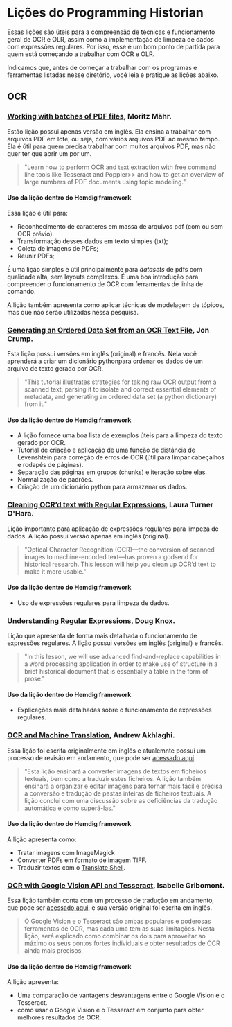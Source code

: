 # Lições do Programming Historian

Essas lições são úteis para a compreensão de técnicas e funcionamento geral de OCR e OLR, assim como a implementação de limpeza de dados com expressões regulares. Por isso, esse é um bom ponto de partida para quem está começando a trabalhar com OCR e OLR.

Indicamos que, antes de começar a trabalhar com os programas e ferramentas listadas nesse diretório, você leia e pratique as lições abaixo.

## OCR

### [Working with batches of PDF files](https://programminghistorian.org/en/lessons/working-with-batches-of-pdf-files), Moritz Mähr.

Estão lição possui apenas versão em inglês. Ela ensina a trabalhar com arquivos PDF em lote, ou seja, com vários arquivos PDF ao mesmo tempo. Ela é útil para quem precisa trabalhar com muitos arquivos PDF, mas não quer ter que abrir um por um.

>"Learn how to perform OCR and text extraction with free command line tools like Tesseract and Poppler>> and how to get an overview of large numbers of PDF documents using topic modeling."

#### Uso da lição dentro do Hemdig framework

Essa lição é útil para:

- Reconhecimento de caracteres em massa de arquivos pdf (com ou sem OCR prévio).
- Transformação desses dados em texto simples (txt);
- Coleta de imagens de PDFs;
- Reunir PDFs;

É uma lição simples e útil principalmente para *datasets* de pdfs com qualidade alta, sem layouts complexos. É uma boa introdução para compreender o funcionamento de OCR com ferramentas de linha de comando.

A lição também apresenta como aplicar técnicas de modelagem de tópicos, mas que não serão utilizadas nessa pesquisa.

### [Generating an Ordered Data Set from an OCR Text File](https://programminghistorian.org/en/lessons/generating-an-ordered-data-set-from-an-OCR-text-file), Jon Crump.

Esta lição possui versões em inglês (original) e francês. Nela você aprenderá a criar um dicionário pythonpara ordenar os dados de um arquivo de texto gerado por OCR.

>"This tutorial illustrates strategies for taking raw OCR output from a scanned text, parsing it to isolate and correct essential elements of metadata, and generating an ordered data set (a python dictionary) from it."

#### Uso da lição dentro do Hemdig framework

- A lição fornece uma boa lista de exemplos úteis para a limpeza do texto gerado por OCR.
- Tutorial de criação e aplicação de uma função de distância de Levenshtein para correção de erros de OCR (útil para  limpar cabeçalhos e rodapés de páginas).
- Separação das páginas em grupos (chunks) e iteração sobre elas.
- Normalização de padrões.
- Criação de um dicionário python para armazenar os dados.


### [Cleaning OCR’d text with Regular Expressions](https://programminghistorian.org/en/lessons/cleaning-ocrd-text-with-regular-expressions), Laura Turner O'Hara.

Lição importante para aplicação de expressões regulares para limpeza de dados. A lição possui versão apenas em inglês (original).

>"Optical Character Recognition (OCR)—the conversion of scanned images to machine-encoded text—has proven a godsend for historical research. This lesson will help you clean up OCR’d text to make it more usable."

#### Uso da lição dentro do Hemdig framework

- Uso de expressões regulares para limpeza de dados.

### [Understanding Regular Expressions](https://programminghistorian.org/en/lessons/understanding-regular-expressions), Doug Knox.

Lição que apresenta de forma mais detalhada o funcionamento de expressões regulares. A lição possui versões em inglês (original) e francês.

>"In this lesson, we will use advanced find-and-replace capabilities in a word processing application in order to make use of structure in a brief historical document that is essentially a table in the form of prose."

#### Uso da lição dentro do Hemdig framework

- Explicações mais detalhadas sobre o funcionamento de expressões regulares.
  
### [OCR and Machine Translation](https://programminghistorian.org/en/lessons/OCR-and-Machine-Translation), Andrew Akhlaghi.

Essa lição foi escrita originalmente em inglês e atualemnte possui um processo de revisão em andamento, que pode ser [acessado aqui](https://github.com/programminghistorian/ph-submissions/issues/371).

>"Esta lição ensinará a converter imagens de textos em ficheiros textuais, bem como a traduzir estes ficheiros. A lição também ensinará a organizar e editar imagens para tornar mais fácil e precisa a conversão e tradução de pastas inteiras de ficheiros textuais. A lição conclui com uma discussão sobre as deficiências da tradução automática e como superá-las."

#### Uso da lição dentro do Hemdig framework

A lição apresenta como:

- Tratar imagens com ImageMagick
- Converter PDFs em formato de imagem TIFF. 
- Traduzir textos com o [Translate Shell](https://www.soimort.org/translate-shell/#translate-shell).

### [OCR with Google Vision API and Tesseract](https://programminghistorian.org/en/lessons/ocr-with-google-vision-and-tesseract), Isabelle Gribomont.

Essa lição também conta com um processo de tradução em andamento, que pode ser [acessado aqui](https://github.com/programminghistorian/ph-submissions/issues/575), e sua versão original foi escrita em inglês.

>O Google Vision e o Tesseract são ambas populares e poderosas ferramentas de OCR, mas cada uma tem as suas limitações. Nesta lição, será explicado como combinar os dois para aproveitar ao máximo os seus pontos fortes individuais e obter resultados de OCR ainda mais precisos.

#### Uso da lição dentro do Hemdig framework

A lição apresenta:

- Uma comparação de vantagens desvantagens entre o Google Vision e o Tesseract.
- como usar o Google Vision e o Tesseract em conjunto para obter melhores resultados de OCR.